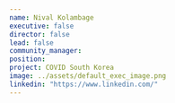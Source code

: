 ```yaml
---
name: Nival Kolambage
executive: false
director: false
lead: false
community_manager:   
position: 
project: COVID South Korea
image: ../assets/default_exec_image.png
linkedin: "https://www.linkedin.com/"
---
```


